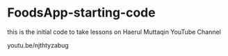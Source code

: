 # FoodsApp-starting-code
this is the initial code to take lessons on Haerul Muttaqin YouTube Channel

youtu.be/njthtyzabug
